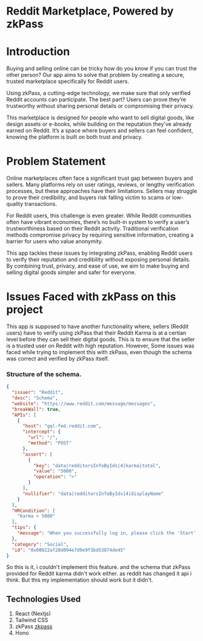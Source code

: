 # Reddit Marketplace, Powered by zkPass

# Introduction

Buying and selling online can be tricky how do you know if you can trust the other person? Our app aims to solve that problem by creating a secure, trusted marketplace specifically for Reddit users.

Using zkPass, a cutting-edge technology, we make sure that only verified Reddit accounts can participate. The best part? Users can prove they’re trustworthy without sharing personal details or compromising their privacy.

This marketplace is designed for people who want to sell digital goods, like design assets or e-books, while building on the reputation they've already earned on Reddit. It’s a space where buyers and sellers can feel confident, knowing the platform is built on both trust and privacy.

# Problem Statement

Online marketplaces often face a significant trust gap between buyers and sellers. Many platforms rely on user ratings, reviews, or lengthy verification processes, but these approaches have their limitations. Sellers may struggle to prove their credibility, and buyers risk falling victim to scams or low-quality transactions.

For Reddit users, this challenge is even greater. While Reddit communities often have vibrant economies, there’s no built-in system to verify a user’s trustworthiness based on their Reddit activity. Traditional verification methods compromise privacy by requiring sensitive information, creating a barrier for users who value anonymity.

This app tackles these issues by integrating zkPass, enabling Reddit users to verify their reputation and credibility without exposing personal details. By combining trust, privacy, and ease of use, we aim to make buying and selling digital goods simpler and safer for everyone.

# Issues Faced with zkPass on this project

This app is supposed to have another functionality where, sellers (Reddit users) have to verify using zkPass that their Reddit Karma is at a
certian level before they can sell their digital goods. This is to ensure that the seller is a trusted user on Reddit with high reputation. However, Some issues was faced
while trying to implement this with zkPass, even though the schema was correct and verified by zkPass itself.

### Structure of the schema.

```json
{
  "issuer": "Reddit",
  "desc": "Schema",
  "website": "https://www.reddit.com/message/messages",
  "breakWall": true,
  "APIs": [
    {
      "host": "gql-fed.reddit.com",
      "intercept": {
        "url": "/",
        "method": "POST"
      },
      "assert": [
        {
          "key": "data|redditorsInfoByIds|4|karma|total",
          "value": "5000",
          "operation": ">"
        }
      ],
      "nullifier": "data|redditorsInfoByIds|4|displayName"
    }
  ],
  "HRCondition": [
    "Karma > 5000"
  ],
  "tips": {
    "message": "When you successfully log in, please click the 'Start' button to initiate the verification process."
  },
  "category": "Social",
  "id": "0x08022af28d094e7d9e9f3bd53874de45"
}
```
So this is it, i couldn't implement this feature. and the schema that zkPass provided for Reddit karma didn't work either. as reddit has
changed it api i think. But this my implementation should work but it didn't.

## Technologies Used
 1. React (Nextjs)
 2. Tailwind CSS
 3. zkPass [zkpass](https://dev.zkpass.org/)
 4. Hono
